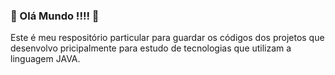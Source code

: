 ### 👋 Olá Mundo !!!!  👋

Este é meu respositório particular para guardar os códigos dos projetos que desenvolvo pricipalmente para estudo de tecnologias que utilizam a linguagem JAVA.
<!--
**lucianofcm/lucianofcm** is a ✨ _special_ ✨ repository because its `README.md` (this file) appears on your GitHub profile.

Here are some ideas to get you started:

- 🔭 I’m currently working on ...
- 🌱 I’m currently learning ...
- 👯 I’m looking to collaborate on ...
- 🤔 I’m looking for help with ...
- 💬 Ask me about ...
- 📫 How to reach me: ...
- 😄 Pronouns: ...
- ⚡ Fun fact: ...
-->
